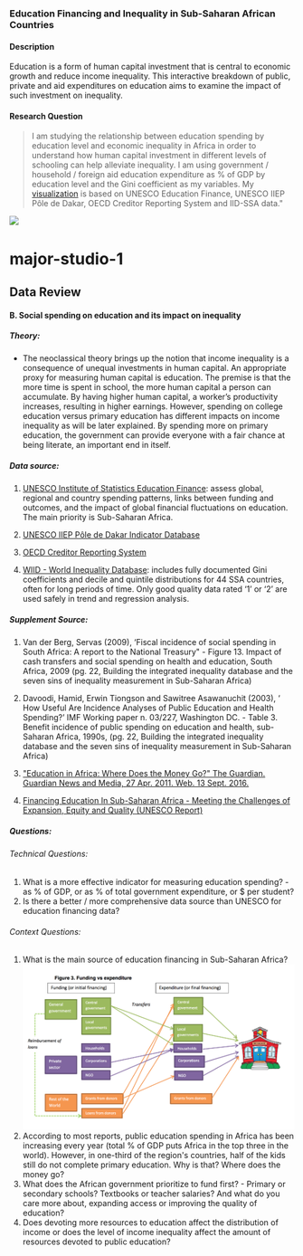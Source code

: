 ### Education Financing and Inequality in Sub-Saharan African Countries
 
#### Description 
Education is a form of human capital investment that is central to economic growth and reduce income inequality. This interactive breakdown of public, private and aid expenditures on education aims to examine the impact of such investment on inequality.
 
#### Research Question 
> I am studying the relationship between education spending by education level and economic inequality in Africa in order to understand how human capital investment in different levels of schooling can help alleviate inequality. I am using government / household / foreign aid education expenditure as % of GDP by education level and the Gini coefficient as my variables. My [visualization](nancyzhao888.github.io/major-studio-1/master/exercises/undp.presentation) is based on UNESCO Education Finance, UNESCO IIEP Pôle de Dakar, OECD Creditor Reporting System and IID-SSA data."

[![](http://nancyzhao888.github.io/major-studio-1/exercises/undp.1/preview.png)](http://nancyzhao888.github.io/major-studio-1/exercises/undp.1)


# major-studio-1

## Data Review

#### B. Social spending on education and its impact on inequality

##### Theory:
* The neoclassical theory brings up the notion that income inequality is a consequence of unequal investments in human capital. An appropriate proxy for measuring human capital is education. The premise is that the more time is spent in school, the more human capital a person can accumulate. By having higher human capital, a worker’s productivity increases, resulting in higher earnings. However, spending on college education versus primary education has different impacts on income inequality as will be later explained. By spending more on primary education, the government can provide everyone with a fair chance at being literate, an important end in itself.

##### Data source: 
1. [UNESCO Institute of Statistics Education Finance](http://www.uis.unesco.org/Education/Pages/education-finance.aspx): assess global, regional and country spending patterns, links between funding and outcomes, and the impact of global financial fluctuations on education. The main priority is Sub-Saharan Africa.    

2. [UNESCO IIEP Pôle de Dakar Indicator Database](https://www.iipe-poledakar.org/en/indicateurs-en/indicator-database)

3. [OECD Creditor Reporting System](http://stats.oecd.org/Index.aspx?QueryId=58197#)

4. [WIID - World Inequality Database](https://www.wider.unu.edu/project/wiid-world-income-inequality-database): includes fully documented Gini coefficients and decile and quintile distributions for 44 SSA countries, often for long periods of time.  Only good quality data rated ‘1’ or ‘2’ are used safely in trend and regression analysis.

##### Supplement Source: 
1. Van der Berg, Servas (2009), ‘Fiscal incidence of social spending in South Africa: A report to the National Treasury" - Figure 13. Impact of cash transfers and social spending on health and education, South Africa, 2009 (pg. 22, Building the integrated inequality database and the seven sins of inequality measurement in Sub-Saharan Africa)
    
2. Davoodi, Hamid, Erwin Tiongson and Sawitree Asawanuchit (2003), ‘ How Useful Are Incidence Analyses of Public Education and Health Spending?’ IMF Working paper n. 03/227, Washington DC. - Table 3. Benefit incidence of public spending on education and health, sub-Saharan Africa, 1990s, (pg. 22, Building the integrated inequality database and the seven sins of inequality measurement in Sub-Saharan Africa)

3. ["Education in Africa: Where Does the Money Go?" The Guardian. Guardian News and Media, 27 Apr. 2011. Web. 13 Sept. 2016.](https://www.theguardian.com/news/datablog/2011/apr/27/africa-education-spending-aid-data)

4. [Financing Education In Sub-Saharan Africa - Meeting the Challenges of Expansion, Equity and Quality (UNESCO Report)](unesdoc.unesco.org/images/0019/001921/192186e.pdf)

##### Questions:
###### Technical Questions:
1. What is a more effective indicator for measuring education spending? - as % of GDP, or as % of total government expenditure, or $ per student?
2. Is there a better / more comprehensive data source than UNESCO for education financing data? 

###### Context Questions:
1. What is the main source of education financing in Sub-Saharan Africa? ![alt text](https://github.com/nancyzhao888/major-studio-1/blob/master/Education%20Financing%20Flow.png "Logo Title Text 1")
2. According to most reports, public education spending in Africa has been increasing every year (total % of GDP puts Africa in the top three in the world). However, in one-third of the region's countries, half of the kids still do not complete primary education. Why is that? Where does the money go?
3. What does the African government prioritize to fund first? - Primary or secondary schools? Textbooks or teacher salaries? And what do you care more about, expanding access or improving the quality of education?
4. Does devoting more resources to education affect the distribution of income or does the level of income inequality affect the amount of resources devoted to public education?

